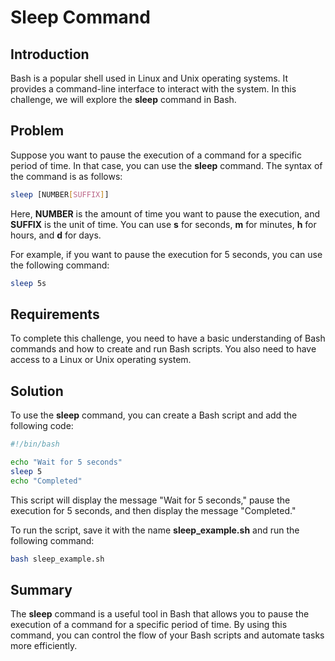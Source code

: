 # Sleep Command

## Introduction

Bash is a popular shell used in Linux and Unix operating systems. It provides a command-line interface to interact with the system. In this challenge, we will explore the **sleep** command in Bash.

## Problem

Suppose you want to pause the execution of a command for a specific period of time. In that case, you can use the **sleep** command. The syntax of the command is as follows:

```bash
sleep [NUMBER[SUFFIX]]
```

Here, **NUMBER** is the amount of time you want to pause the execution, and **SUFFIX** is the unit of time. You can use **s** for seconds, **m** for minutes, **h** for hours, and **d** for days.

For example, if you want to pause the execution for 5 seconds, you can use the following command:

```bash
sleep 5s
```

## Requirements

To complete this challenge, you need to have a basic understanding of Bash commands and how to create and run Bash scripts. You also need to have access to a Linux or Unix operating system.

## Solution

To use the **sleep** command, you can create a Bash script and add the following code:

```bash
#!/bin/bash

echo "Wait for 5 seconds"
sleep 5
echo "Completed"
```

This script will display the message "Wait for 5 seconds," pause the execution for 5 seconds, and then display the message "Completed."

To run the script, save it with the name **sleep_example.sh** and run the following command:

```bash
bash sleep_example.sh
```

## Summary

The **sleep** command is a useful tool in Bash that allows you to pause the execution of a command for a specific period of time. By using this command, you can control the flow of your Bash scripts and automate tasks more efficiently.
